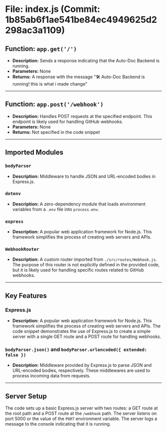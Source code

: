 # File: index.js (Commit: 1b85ab6f1ae541be84ec4949625d2298ac3a1109)

## Function: `app.get('/')`

- **Description:** Sends a response indicating that the Auto-Doc Backend is running.
- **Parameters:** None
- **Returns:** A response with the message "🛠️ Auto-Doc Backend is running! this is what i made change"

---

## Function: `app.post('/webhook')`

- **Description:** Handles POST requests at the specified endpoint. This endpoint is likely used for handling GitHub webhooks.
- **Parameters:** None
- **Returns:** Not specified in the code snippet

---

## Imported Modules

### `bodyParser`

- **Description:** Middleware to handle JSON and URL-encoded bodies in Express.js.

### `dotenv`

- **Description:** A zero-dependency module that loads environment variables from a `.env` file into `process.env`.

### `express`

- **Description:** A popular web application framework for Node.js. This framework simplifies the process of creating web servers and APIs.

### `WebhookRouter`

- **Description:** A custom router imported from `./src/routes/Webhook.js`. The purpose of this router is not explicitly defined in the provided code, but it is likely used for handling specific routes related to GitHub webhooks.

---

## Key Features

### Express.js

- **Description:** A popular web application framework for Node.js. This framework simplifies the process of creating web servers and APIs. The code snippet demonstrates the use of Express.js to create a simple server with a single GET route and a POST route for handling webhooks.

### `bodyParser.json()` and `bodyParser.urlencoded({ extended: false })`

- **Description:** Middleware provided by Express.js to parse JSON and URL-encoded bodies, respectively. These middlewares are used to process incoming data from requests.

---

## Server Setup

The code sets up a basic Express.js server with two routes: a GET route at the root path and a POST route at the `/webhook` path. The server listens on port 5000 or the value of the `PORT` environment variable. The server logs a message to the console indicating that it is running.